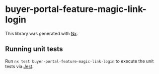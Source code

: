 # buyer-portal-feature-magic-link-login

This library was generated with [Nx](https://nx.dev).

## Running unit tests

Run `nx test buyer-portal-feature-magic-link-login` to execute the unit tests via [Jest](https://jestjs.io).
